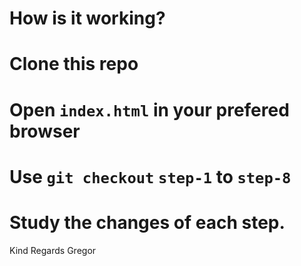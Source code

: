 How is it working?
==================

# Clone this repo
# Open `index.html` in your prefered browser
# Use `git checkout` `step-1` to `step-8`
# Study the changes of each step.

Kind Regards
Gregor
